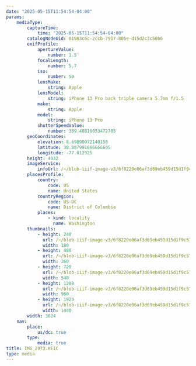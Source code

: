 ```yaml
---
date: "2025-05-15T11:54:54-04:00"
params:
    mediaType:
        captureTime:
            time: "2025-05-15T11:54:54-04:00"
        catalogNodeUid: 01983c6c-2ccb-7917-805e-d15d2c3c50b6
        exifProfile:
            apertureValue:
                number: 1.5
            focalLength:
                number: 5.7
            iso:
                number: 50
            lensMake:
                string: Apple
            lensModel:
                string: iPhone 13 Pro back triple camera 5.7mm f/1.5
            make:
                string: Apple
            model:
                string: iPhone 13 Pro
            shutterSpeedValue:
                number: 389.40810053472705
        geoCoordinates:
            elevation: 8.69890072140158
            latitude: 38.887991666666665
            longitude: -77.012925
        height: 4032
        imageService:
            infoUrl: /~/blob-iiif-image-v3/6f8220e06af3d69eb459d15d1f9c5735ecf1118e71240e2633d1c6170dba9840/info.json
        placesProfile:
            country:
                code: US
                name: United States
            countryRegion:
                code: US-DC
                name: District of Columbia
            places:
                - kind: locality
                  name: Washington
        thumbnails:
            - height: 240
              url: /~/blob-iiif-image-v3/6f8220e06af3d69eb459d15d1f9c5735ecf1118e71240e2633d1c6170dba9840/full/180%2C240/0/default.jpg
              width: 180
            - height: 480
              url: /~/blob-iiif-image-v3/6f8220e06af3d69eb459d15d1f9c5735ecf1118e71240e2633d1c6170dba9840/full/360%2C480/0/default.jpg
              width: 360
            - height: 720
              url: /~/blob-iiif-image-v3/6f8220e06af3d69eb459d15d1f9c5735ecf1118e71240e2633d1c6170dba9840/full/540%2C720/0/default.jpg
              width: 540
            - height: 1280
              url: /~/blob-iiif-image-v3/6f8220e06af3d69eb459d15d1f9c5735ecf1118e71240e2633d1c6170dba9840/full/960%2C1280/0/default.jpg
              width: 960
            - height: 1920
              url: /~/blob-iiif-image-v3/6f8220e06af3d69eb459d15d1f9c5735ecf1118e71240e2633d1c6170dba9840/full/1440%2C1920/0/default.jpg
              width: 1440
        width: 3024
    nav:
        place:
            us/dc: true
        type:
            media: true
title: IMG_2973.HEIC
type: media
---
```

